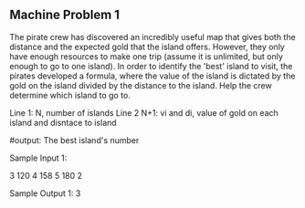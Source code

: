 
## Machine Problem 1
The pirate crew has discovered an incredibly useful map that gives both the distance and the expected gold that the island offers. However, 
they only have enough resources to make one trip (assume it is unlimited, but only enough to go to one island). In order to identify the 'best' island to visit, 
the pirates developed a formula, where the value of the island is dictated by the gold on the island divided by the distance to the island. 
Help the crew determine which island to go to.

Line 1: N, number of islands
Line 2 N+1: vi and di, value of gold on each island and disntace to island

#output: The best island's number

Sample Input 1:

3 
120 4
158 5
180 2

Sample Output 1:
3
